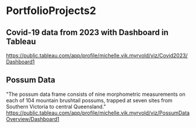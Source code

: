 # PortfolioProjects2


## Covid-19 data from 2023 with Dashboard in Tableau
https://public.tableau.com/app/profile/michelle.vik.myrvold/viz/Covid2023/Dashboard1 

## Possum Data 
"The possum data frame consists of nine morphometric measurements on each of 104 mountain brushtail possums, trapped at seven sites from Southern Victoria to central Queensland."
https://public.tableau.com/app/profile/michelle.vik.myrvold/viz/PossumDataOverview/Dashboard1
